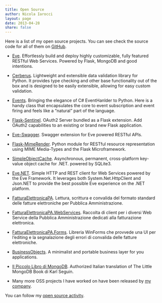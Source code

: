 ```yaml
---
title: Open Source
author: Nicola Iarocci
layout: page
date: 2013-04-28
share: false
---
```

Here is a list of my open source projects. You can see check the source code for all of them on [GitHub][1].

- [Eve][2]. Effortlessly build and deploy highly customizable, fully featured RESTful Web Services. Powered by Flask, MongoDB and good intentions.

- [Cerberus][4]. Lightweight and extensible data validation library for Python. It provides type checking and other base functionality out of the box and is designed to be easily extensible, allowing for easy custom validation.

- [Events][5]. Bringing the elegance of C# EventHanlder to Python. Here is a handy class that encapsulates the core to event subscription and event firing and feels like a “natural” part of the language. 

- [Flask-Sentinel][6]. OAuth2 Server bundled as a Flask extension. Add OAuth2 capabilities to an existing or brand new Flask application. 

- [Eve-Swagger][7]. Swagger extension for Eve powered RESTful APIs. 

- [Flask-MimeRender][8]. Python module for RESTful resource representation using MIME Media-Types and the Flask Microframework. 

- [SimpleObjectCache][9]. Asynchronous, permanent, cross-platform key-value object cache for .NET. powered by SQLite3. 

- [Eve.NET][10]. Simple HTTP and REST client for Web Services powered by the Eve Framework. It leverages both System.Net.HttpClient and Json.NET to provide the best possible Eve experience on the .NET platform. 

- [FatturaElettronicaPA][11]. Lettura, scrittura e convalida del formato standard delle fatture elettroniche per Pubblica Amministrazione. 

- [FatturaElettronicaPA.WebServices][12]. Raccolta di client per i diversi Web Service della Pubblica Amministrazione dedicati alla fatturazione elettronica. 

- [FatturaElettronicaPA.Forms][13]. Libreria WinForms che provvede una UI per l’editing e la segnalazione degli errori di convalida delle fatture elettroniche. 

- [BusinessObjects][14]. A minimalist and portable business layer for you applications. 

- [Il Piccolo Libro di MongoDB][15]. Authorized Italian translation of The Little MongoDB Book di Karl Seguin. 

- Many more OSS projects I have worked on have been released by [my company][17].

You can follow my [open source activity][16].

 [1]: https://github.com/nicolaiarocci/
 [2]: http://python-eve.org "Eve"
 [3]: http://python-eve.org
 [4]: http://python-cerberus.org "Cerberus"
 [5]: https://github.com/nicolaiarocci/events "Events"
 [6]: https://github.com/nicolaiarocci/flask-sentinel "Flask-Sentinel"
 [7]: https://github.com/nicolaiarocci/eve-swagger "Eve-Swagger"
 [8]: https://github.com/nicolaiarocci/flask-mimerender "Flask-MimeRender"
 [9]: https://github.com/CIR2000/Amica.vNext.SimpleCache "SimpleCache"
 [10]: https://github.com/nicolaiarocci/Eve.NET "Eve.NET"
 [11]: https://github.com/FatturaElettronicaPA/FatturaElettronicaPA "FatturaElettronicaPA"
 [12]: https://github.com/FatturaElettronicaPA/FatturaElettronicaPA.WebServices "FatturaElettronicaPA.WebServices"
 [13]: https://github.com/FatturaElettronicaPA/FatturaElettronicaPA.Forms "FatturaElettronicaPA.Forms"
 [14]: https://github.com/FatturaElettronicaPA/BusinessObjects "BusinessObjects"
 [15]: http://nicolaiarocci.com/il-piccolo-libro-di-mongodb-edizione-italiana/ "Il Piccolo Libro di MongoDB"
 [16]: https://github.com/nicolaiarocci?tab=activity "Nicola Iarocci Public Activity on GitHub"
 [17]: https://github.com/CIR2000
